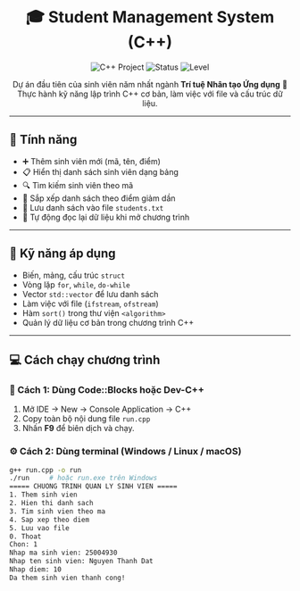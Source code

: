 <h1 align="center">🎓 Student Management System (C++)</h1>

<p align="center">
  <img src="https://img.shields.io/badge/C%2B%2B-Project-blue?logo=c%2B%2B&logoColor=white" alt="C++ Project">
  <img src="https://img.shields.io/badge/Status-Completed-brightgreen" alt="Status">
  <img src="https://img.shields.io/badge/Level-Beginner-yellow" alt="Level">
</p>

<p align="center">
  Dự án đầu tiên của sinh viên năm nhất ngành <b>Trí tuệ Nhân tạo Ứng dụng</b> 🎯  
  Thực hành kỹ năng lập trình C++ cơ bản, làm việc với file và cấu trúc dữ liệu.
</p>

---

## 🚀 Tính năng
- ➕ Thêm sinh viên mới (mã, tên, điểm)
- 📋 Hiển thị danh sách sinh viên dạng bảng
- 🔍 Tìm kiếm sinh viên theo mã
- 🔢 Sắp xếp danh sách theo điểm giảm dần
- 💾 Lưu danh sách vào file `students.txt`
- 📂 Tự động đọc lại dữ liệu khi mở chương trình

---

## 🧠 Kỹ năng áp dụng
- Biến, mảng, cấu trúc `struct`
- Vòng lặp `for`, `while`, `do-while`
- Vector `std::vector` để lưu danh sách
- Làm việc với file (`ifstream`, `ofstream`)
- Hàm `sort()` trong thư viện `<algorithm>`
- Quản lý dữ liệu cơ bản trong chương trình C++

---

## 💻 Cách chạy chương trình

### 🧩 Cách 1: Dùng Code::Blocks hoặc Dev-C++
1. Mở IDE → New → Console Application → C++
2. Copy toàn bộ nội dung file `run.cpp`
3. Nhấn **F9** để biên dịch và chạy.

### ⚙️ Cách 2: Dùng terminal (Windows / Linux / macOS)
```bash
g++ run.cpp -o run
./run     # hoặc run.exe trên Windows
===== CHUONG TRINH QUAN LY SINH VIEN =====
1. Them sinh vien
2. Hien thi danh sach
3. Tim sinh vien theo ma
4. Sap xep theo diem
5. Luu vao file
0. Thoat
Chon: 1
Nhap ma sinh vien: 25004930
Nhap ten sinh vien: Nguyen Thanh Dat
Nhap diem: 10
Da them sinh vien thanh cong!

